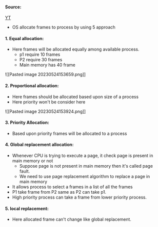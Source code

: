 #### Source:
[YT](https://www.youtube.com/watch?v=B5i-IAuYO6g&list=PLXj4XH7LcRfDrdQuJTHIPmKMpa7eYVaPm&index=67)

* OS allocate frames to process by using 5 approach

#### 1. Equal allocation:

* Here frames will be allocated equally among available process.
	* p1 require 10 frames
	* P2 require 30 frames
	* Main memory has 40 frame

![[Pasted image 20230524153659.png]]

#### 2. Proportional allocation:

* Here frames should be allocated based upon size of a process
* Here priority won't be consider here

![[Pasted image 20230524153924.png]]

#### 3. Priority Allocation:

* Based upon priority frames will be allocated to a process

#### 4. Global replacement allocation:

* Whenever CPU is trying to execute a page, it check page is present in main memory or not
	* Suppose page is not present in main memory then it's called page fault.
	* We need to use page replacement algorithm to replace a page in main memory
* It allows process to select a frames in a list of all the frames
* P1 take frame from P2 same as P2 can take p1.
* High priority process can take a frame from lower priority process.


#### 5. local replacement:

* Here allocated frame can't change like global replacement.

